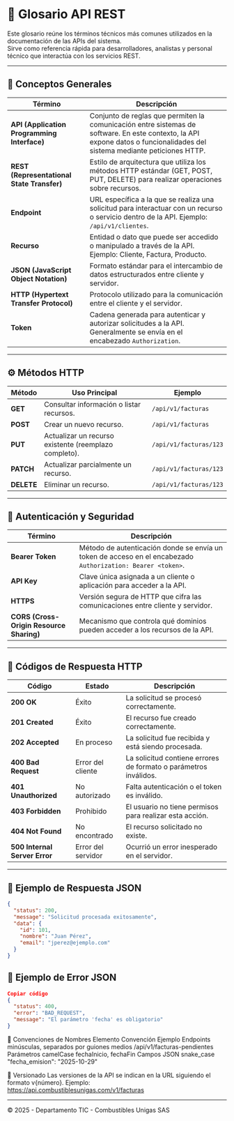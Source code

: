 # 📘 Glosario API REST

Este glosario reúne los términos técnicos más comunes utilizados en la documentación de las APIs del sistema.  
Sirve como referencia rápida para desarrolladores, analistas y personal técnico que interactúa con los servicios REST.

---

## 🧩 Conceptos Generales

| Término | Descripción |
|----------|-------------|
| **API (Application Programming Interface)** | Conjunto de reglas que permiten la comunicación entre sistemas de software. En este contexto, la API expone datos o funcionalidades del sistema mediante peticiones HTTP. |
| **REST (Representational State Transfer)** | Estilo de arquitectura que utiliza los métodos HTTP estándar (GET, POST, PUT, DELETE) para realizar operaciones sobre recursos. |
| **Endpoint** | URL específica a la que se realiza una solicitud para interactuar con un recurso o servicio dentro de la API. Ejemplo: `/api/v1/clientes`. |
| **Recurso** | Entidad o dato que puede ser accedido o manipulado a través de la API. Ejemplo: Cliente, Factura, Producto. |
| **JSON (JavaScript Object Notation)** | Formato estándar para el intercambio de datos estructurados entre cliente y servidor. |
| **HTTP (Hypertext Transfer Protocol)** | Protocolo utilizado para la comunicación entre el cliente y el servidor. |
| **Token** | Cadena generada para autenticar y autorizar solicitudes a la API. Generalmente se envía en el encabezado `Authorization`. |

---

## ⚙️ Métodos HTTP

| Método | Uso Principal | Ejemplo |
|---------|----------------|----------|
| **GET** | Consultar información o listar recursos. | `/api/v1/facturas` |
| **POST** | Crear un nuevo recurso. | `/api/v1/facturas` |
| **PUT** | Actualizar un recurso existente (reemplazo completo). | `/api/v1/facturas/123` |
| **PATCH** | Actualizar parcialmente un recurso. | `/api/v1/facturas/123` |
| **DELETE** | Eliminar un recurso. | `/api/v1/facturas/123` |

---

## 🔐 Autenticación y Seguridad

| Término | Descripción |
|----------|-------------|
| **Bearer Token** | Método de autenticación donde se envía un token de acceso en el encabezado `Authorization: Bearer <token>`. |
| **API Key** | Clave única asignada a un cliente o aplicación para acceder a la API. |
| **HTTPS** | Versión segura de HTTP que cifra las comunicaciones entre cliente y servidor. |
| **CORS (Cross-Origin Resource Sharing)** | Mecanismo que controla qué dominios pueden acceder a los recursos de la API. |

---

## 💬 Códigos de Respuesta HTTP

| Código | Estado | Descripción |
|---------|---------|-------------|
| **200 OK** | Éxito | La solicitud se procesó correctamente. |
| **201 Created** | Éxito | El recurso fue creado correctamente. |
| **202 Accepted** | En proceso | La solicitud fue recibida y está siendo procesada. |
| **400 Bad Request** | Error del cliente | La solicitud contiene errores de formato o parámetros inválidos. |
| **401 Unauthorized** | No autorizado | Falta autenticación o el token es inválido. |
| **403 Forbidden** | Prohibido | El usuario no tiene permisos para realizar esta acción. |
| **404 Not Found** | No encontrado | El recurso solicitado no existe. |
| **500 Internal Server Error** | Error del servidor | Ocurrió un error inesperado en el servidor. |

---

## 🧠 Ejemplo de Respuesta JSON

```json
{
  "status": 200,
  "message": "Solicitud procesada exitosamente",
  "data": {
    "id": 101,
    "nombre": "Juan Pérez",
    "email": "jperez@ejemplo.com"
  }
}
```

## 🧾 Ejemplo de Error JSON

```json
Copiar código
{
  "status": 400,
  "error": "BAD_REQUEST",
  "message": "El parámetro 'fecha' es obligatorio"
}
```

🧭 Convenciones de Nombres
Elemento	Convención	Ejemplo
Endpoints	minúsculas, separados por guiones medios	/api/v1/facturas-pendientes
Parámetros	camelCase	fechaInicio, fechaFin
Campos JSON	snake_case	"fecha_emision": "2025-10-29"

📅 Versionado
Las versiones de la API se indican en la URL siguiendo el formato v{número}.
Ejemplo:
https://api.combustiblesunigas.com/v1/facturas

---
© 2025 - Departamento TIC - Combustibles Unigas SAS